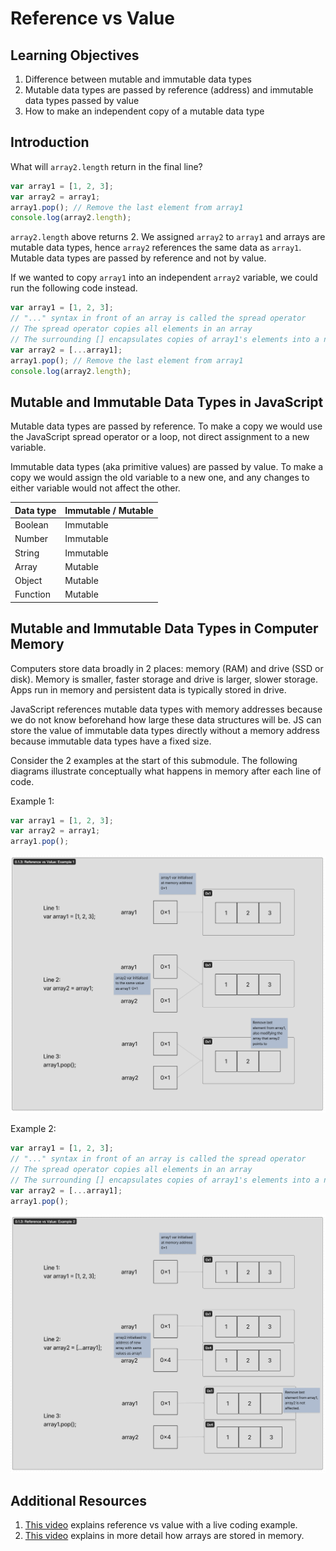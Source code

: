# Reference vs Value

## Learning Objectives

1. Difference between mutable and immutable data types
2. Mutable data types are passed by reference (address) and immutable data types passed by value
3. How to make an independent copy of a mutable data type

## Introduction

What will `array2.length` return in the final line?

```javascript
var array1 = [1, 2, 3];
var array2 = array1;
array1.pop(); // Remove the last element from array1
console.log(array2.length);
```

`array2.length` above returns 2. We assigned `array2` to `array1` and arrays are mutable data types, hence `array2` references the same data as `array1`. Mutable data types are passed by reference and not by value.

If we wanted to copy `array1` into an independent `array2` variable, we could run the following code instead.

```javascript
var array1 = [1, 2, 3];
// "..." syntax in front of an array is called the spread operator
// The spread operator copies all elements in an array
// The surrounding [] encapsulates copies of array1's elements into a new array
var array2 = [...array1];
array1.pop(); // Remove the last element from array1
console.log(array2.length);
```

## Mutable and Immutable Data Types in JavaScript

Mutable data types are passed by reference. To make a copy we would use the JavaScript spread operator or a loop, not direct assignment to a new variable.

Immutable data types (aka primitive values) are passed by value. To make a copy we would assign the old variable to a new one, and any changes to either variable would not affect the other.

| Data type | Immutable / Mutable |
| --------- | ------------------- |
| Boolean   | Immutable           |
| Number    | Immutable           |
| String    | Immutable           |
| Array     | Mutable             |
| Object    | Mutable             |
| Function  | Mutable             |

## Mutable and Immutable Data Types in Computer Memory

Computers store data broadly in 2 places: memory (RAM) and drive (SSD or disk). Memory is smaller, faster storage and drive is larger, slower storage. Apps run in memory and persistent data is typically stored in drive.

JavaScript references mutable data types with memory addresses because we do not know beforehand how large these data structures will be. JS can store the value of immutable data types directly without a memory address because immutable data types have a fixed size.

Consider the 2 examples at the start of this submodule. The following diagrams illustrate conceptually what happens in memory after each line of code.

Example 1:

```javascript
var array1 = [1, 2, 3];
var array2 = array1;
array1.pop();
```

![array2 references the same data structure as array1](<../_assets/Ref vs Value Example 1.png>)

Example 2:

```javascript
var array1 = [1, 2, 3];
// "..." syntax in front of an array is called the spread operator
// The spread operator copies all elements in an array
// The surrounding [] encapsulates copies of array1's elements into a new array
var array2 = [...array1];
array1.pop();
```

![array2 references a data structure independent from array1](<../_assets/Ref vs Value Example 2.png>)

## Additional Resources

1. [This video](https://youtu.be/-hBJz2PPIVE) explains reference vs value with a live coding example.
2. [This video](https://youtu.be/fVVrfJM4JeY) explains in more detail how arrays are stored in memory.
